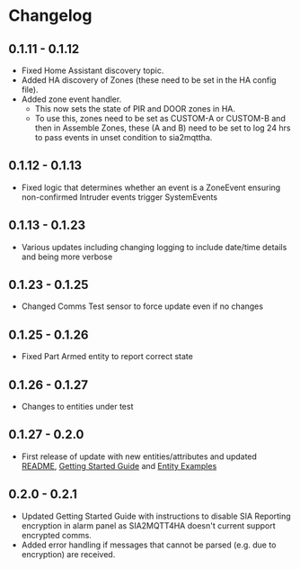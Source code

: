 # Changelog

## 0.1.11 - 0.1.12

- Fixed Home Assistant discovery topic.
- Added HA discovery of Zones (these need to be set in the HA config file).
- Added zone event handler.
  - This now sets the state of PIR and DOOR zones in HA.
  - To use this, zones need to be set as CUSTOM-A or CUSTOM-B and then in Assemble Zones, these (A and B) need to be set to log 24 hrs to pass events in unset condition to sia2mqttha.

## 0.1.12 - 0.1.13

- Fixed logic that determines whether an event is a ZoneEvent ensuring non-confirmed Intruder events trigger SystemEvents

## 0.1.13 - 0.1.23

- Various updates including changing logging to include date/time details and being more verbose

## 0.1.23 - 0.1.25

- Changed Comms Test sensor to force update even if no changes

## 0.1.25 - 0.1.26

- Fixed Part Armed entity to report correct state

## 0.1.26 - 0.1.27

- Changes to entities under test

## 0.1.27 - 0.2.0

- First release of update with new entities/attributes and updated [README](./README.md), [Getting Started Guide](./GettingStarted.md) and [Entity Examples](./EntityExamples.md)

## 0.2.0 - 0.2.1

- Updated Getting Started Guide with instructions to disable SIA Reporting encryption in alarm panel as SIA2MQTT4HA doesn't current support encrypted comms.
- Added error handling if messages that cannot be parsed (e.g. due to encryption) are received.
